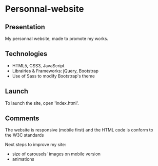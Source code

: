 # Personnal-website
## Presentation
My personnal website, made to promote my works.

## Technologies
* HTML5, CSS3, JavaScript
* Librairies & Frameworks: jQuery, Bootstrap
* Use of Sass to modify Bootstrap's theme

## Launch
To launch the site, open 'index.html'.

## Comments
The website is responsive (mobile first) and the HTML code is conform to the W3C standards

Next steps to improve my site:
* size of carousels' images on mobile version 
* animations
